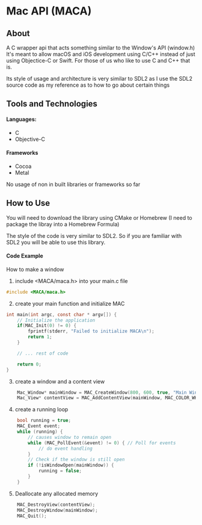# Mac API (MACA)

## About

A C wrapper api that acts something similar to the Window's API (window.h)
It's meant to allow macOS and iOS development using C/C++ instead of just using Objectice-C or Swift.
For those of us who like to use C and C++ that is.

Its style of usage and architecture is very similar to SDL2 as I use the SDL2 source code
as my reference as to how to go about certain things

## Tools and Technologies

#### Languages:

* C
* Objective-C

#### Frameworks

* Cocoa
* Metal

No usage of non in built libraries or frameworks so far
    
## How to Use

You will need to download the library using CMake or Homebrew
(I need to package the libray into a Homebrew Formula)

The style of the code is very similar to SDL2. 
So if you are familiar with SDL2 you will be able to use this library.

#### Code Example

How to make a window

1. include <MACA/maca.h> into your main.c file

```C
#include <MACA/maca.h>
```

2. create your main function and initialize MAC

```C
int main(int argc, const char * argv[]) {
    // Initialize the application
    if(MAC_Init(0) != 0) {
        fprintf(stderr, "Failed to initialize MACA\n");
        return 1;
    }

    // ... rest of code

    return 0;
}
```

3. create a window and a content view

```C
    Mac_Window* mainWindow = MAC_CreateWindow(800, 600, true, "Main Window", 0);
    Mac_View* contentView = MAC_AddContentView(mainWindow, MAC_COLOR_WHITE, MAC_VIEW_TYPE_NORMAL, NULL);
```

4. create a running loop 

```C
    bool running = true;
    MAC_Event event;
    while (running) {
        // causes window to remain open
        while (MAC_PollEvent(&event) != 0) { // Poll for events
            // do event handling
        }
        // Check if the window is still open
        if (!isWindowOpen(mainWindow)) {
            running = false;
        }
    }
```

5. Deallocate any allocated memory 

```C
    MAC_DestroyView(contentView);
    MAC_DestroyWindow(mainWindow);
    MAC_Quit();
```